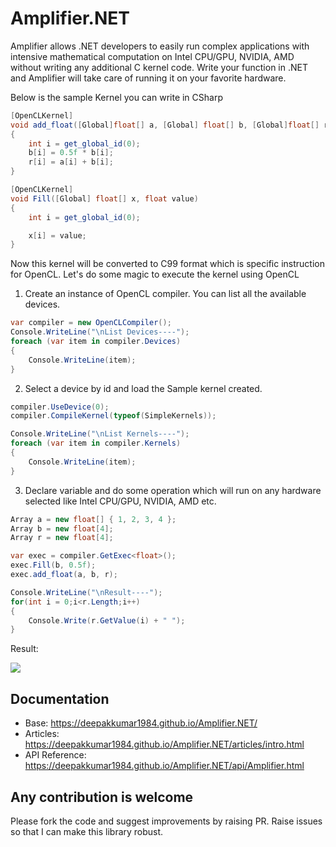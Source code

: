 # Amplifier.NET
Amplifier allows .NET developers to easily run complex applications with intensive mathematical computation on Intel CPU/GPU, NVIDIA, AMD without writing any additional C kernel code. Write your function in .NET and Amplifier will take care of running it on your favorite hardware.

Below is the sample Kernel you can write in CSharp

```csharp
[OpenCLKernel]
void add_float([Global]float[] a, [Global] float[] b, [Global]float[] r)
{
    int i = get_global_id(0);
    b[i] = 0.5f * b[i];
    r[i] = a[i] + b[i];
}

[OpenCLKernel]
void Fill([Global] float[] x, float value)
{
    int i = get_global_id(0);

    x[i] = value;
}
```

Now this kernel will be converted to C99 format which is specific instruction for OpenCL. Let's do some magic to execute the kernel using OpenCL

1. Create an instance of OpenCL compiler. You can list all the available devices.
```csharp
var compiler = new OpenCLCompiler();
Console.WriteLine("\nList Devices----");
foreach (var item in compiler.Devices)
{
    Console.WriteLine(item);
}
```

2. Select a device by id and load the Sample kernel created.
```csharp
compiler.UseDevice(0);
compiler.CompileKernel(typeof(SimpleKernels));

Console.WriteLine("\nList Kernels----");
foreach (var item in compiler.Kernels)
{
    Console.WriteLine(item);
}
```

3. Declare variable and do some operation which will run on any hardware selected like Intel CPU/GPU, NVIDIA, AMD etc.
```csharp
Array a = new float[] { 1, 2, 3, 4 };
Array b = new float[4];
Array r = new float[4];

var exec = compiler.GetExec<float>();
exec.Fill(b, 0.5f);
exec.add_float(a, b, r);

Console.WriteLine("\nResult----");
for(int i = 0;i<r.Length;i++)
{
    Console.Write(r.GetValue(i) + " ");
}
```

Result:

![](https://i.ibb.co/5KgvH3D/amplifier-sample.jpg)


## Documentation
* Base: https://deepakkumar1984.github.io/Amplifier.NET/
* Articles: https://deepakkumar1984.github.io/Amplifier.NET/articles/intro.html
* API Reference: https://deepakkumar1984.github.io/Amplifier.NET/api/Amplifier.html

## Any contribution is welcome
Please fork the code and suggest improvements by raising PR. Raise issues so that I can make this library robust.
